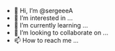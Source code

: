 - 👋 Hi, I’m @sergeeeA
- 👀 I’m interested in ...
- 🌱 I’m currently learning ...
- 💞️ I’m looking to collaborate on ...
- 📫 How to reach me ...

<!---
sergeeeA/sergeeeA is a ✨ special ✨ repository because its `README.md` (this file) appears on your GitHub profile.
You can click the Preview link to take a look at your changes.
--->

